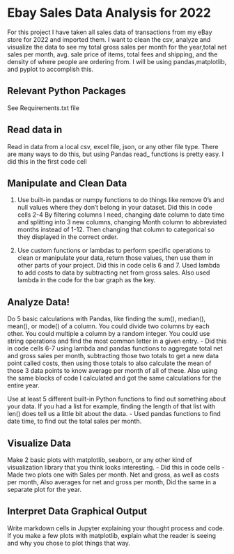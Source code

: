 # Ebay Sales Data Analysis for 2022

For this project I have taken all sales data of transactions from my eBay store for 2022 and imported them. 
 I want to clean the csv, analyze and visualize the data to see my total gross sales per month for the year,total net sales per month, avg. sale price of items, total fees and shipping, and the density of where people are ordering from. I will be using pandas,matplotlib, and pyplot to accomplish this. 

## Relevant Python Packages

See Requirements.txt file



## Read data in 

Read in data from a local csv,
excel file, json, or any other
file type. There are many
ways to do this, but using
Pandas read_ functions is
pretty easy. I did this in the first code cell

## Manipulate and Clean Data

1. Use built-in pandas or numpy
functions to do things like
remove 0’s and null values
where they don’t belong in
your dataset. Did this in code cells 2-4 By filtering columns I need, changing date column to date time and splitting into 3 new columns, changing Month column to abbreviated months instead of 1-12. Then changing that column to categorical so they displayed in the correct order.

2. Use custom functions or
lambdas to perform specific
operations to clean or manipulate your data, return
those values, then use them
in other parts of your project. Did this in code cells 6 and 7. Used lambda to add costs to data by subtracting net from gross sales. Also used lambda in the code for the bar graph as the key. 

## Analyze Data!

Do 5 basic calculations with
Pandas, like finding the
sum(), median(), mean(), or
mode() of a column. You
could divide two columns by
each other. You could
multiple a column by a
random integer. You could
use string operations and find
the most common letter in a
given entry. - Did this in code cells 6-7 using lambda and pandas functions to aggregate total net and gross sales per month, subtracting those two totals to get a new data point called costs, then using those totals to also calculate the mean of those 3 data points to know average per month of all of these. Also using the same blocks of code I calculated and got the same calculations for the entire year. 

Use at least 5 different built-in
Python functions to find out
something about your data. If
you had a list for example,
finding the length of that list
with len(<list>) does tell us a
little bit about the data. - Used pandas functions to find date time, to find out the total sales per month. 

## Visualize Data

Make 2 basic plots with
matplotlib, seaborn, or any
other kind of visualization
library that you think looks
interesting. - Did this in code cells - Made two plots one with Sales per month. Net and gross, as well as costs per month, Also averages for net and gross per month, Did the same in a separate plot for the year. 

## Interpret Data Graphical Output

Write markdown cells in
Jupyter explaining your
thought process and code. If
you make a few plots with
matplotlib, explain what the
reader is seeing and why you
chose to plot things that way.